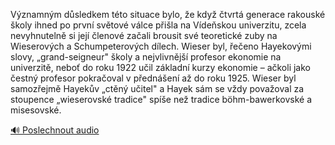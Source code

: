 
Významným důsledkem této situace bylo, že když čtvrtá generace rakouské školy ihned po první světové válce přišla na Vídeňskou univerzitu, zcela nevyhnutelně si její členové začali brousit své teoretické zuby na Wieserových a Schumpeterových dílech. Wieser byl, řečeno Hayekovými slovy, „grand-seigneur" školy a nejvlivnější profesor ekonomie na univerzitě, neboť do roku 1922 učil základní kurzy ekonomie – ačkoli jako čestný profesor pokračoval v přednášení až do roku 1925. Wieser byl samozřejmě Hayekův „ctěný učitel" a Hayek sám se vždy považoval za stoupence „wieserovské tradice" spíše než tradice böhm-bawerkovské a misesovské.

[🔊 Poslechnout audio](/data/7-paragraphs/audio/chapter_175/para_001-Vznamnm-dsledkem-tto-situace-bylo-e-kdy-tv.mp3)
